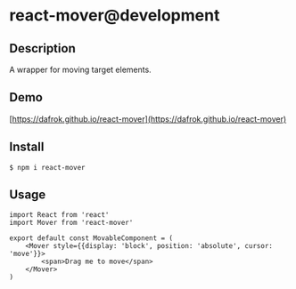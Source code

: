# react-mover@development

## Description
A wrapper for moving target elements.

## Demo
[https://dafrok.github.io/react-mover](https://dafrok.github.io/react-mover)

## Install
```
$ npm i react-mover
```

## Usage
```es6
import React from 'react'
import Mover from 'react-mover'

export default const MovableComponent = (
    <Mover style={{display: 'block', position: 'absolute', cursor: 'move'}}>
        <span>Drag me to move</span>
    </Mover>
)
```
